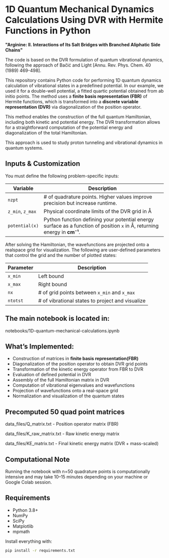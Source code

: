 # 1D Quantum Mechanical Dynamics Calculations Using DVR with Hermite Functions in Python

**"Arginine: II. Interactions of Its Salt Bridges with Branched Aliphatic Side Chains"**

The code is based on the DVR formulation of quantum vibrational dynamics, following the approach of Bačić and Light [Annu. Rev. Phys. Chem. 40 (1989) 469-498].

This repository contains Python code for performing 1D quantum dynamics calculation of vibrational states in a predefined potential. In our example, we used it for a double-well potential, a fitted quartic potential obtained from ab initio points. The method uses a **finite basis representation (FBR)** of Hermite functions, which is transformed into a **discrete variable representation (DVR)** via diagonalization of the position operator.

This method enables the construction of the full quantum Hamiltonian, including both kinetic and potential energy. The DVR transformation allows for a straightforward computation of the potential energy and diagonalization of the total Hamiltonian. 

This approach is used to study proton tunneling and vibrational dynamics in quantum systems.

## Inputs & Customization
You must define the following problem-specific inputs:

| Variable      | Description |
|---------------|-------------|
| `nzpt`   | # of quadrature points. Higher values improve precision but increase runtime. |
| `z_min`, `z_max` | Physical coordinate limits of the DVR grid in Å |
| `potential(x)` | Python function defining your potential energy surface as a function of position `x` in Å, returning energy in **cm⁻¹**. |

After solving the  Hamiltonian, the wavefunctions are projected onto a realspace grid for visualization. The following are user-defined parameters that control the grid and the number of plotted states:

| Parameter     | Description                                                                 |
|---------------|-----------------------------------------------------------------------------|
| `x_min`       | Left bound                            |
| `x_max`       | Right bound                            |
| `nx`          | # of grid points between `x_min` and `x_max`                           |
| `ntotst`      | # of vibrational states to project and visualize      |


## The main notebook is located in: 

notebooks/1D-quantum-mechanical-calculations.ipynb

## What’s Implemented:
- Construction of matrices in **finite basis representation(FBR)**
- Diagonalization of the position operator to obtain DVR grid points
- Transformation of the kinetic energy operator from FBR to DVR
- Evaluation of defined potential in DVR
- Assembly of the full Hamiltonian matrix in DVR
- Computation of vibrational eigenvalues and wavefunctions
- Projection of wavefunctions onto a real-space grid
- Normalization and visualization of the quantum states

## Precomputed 50 quad point matrices
data_files/Q_matrix.txt  - Position operator matrix (FBR)

data_files/K_raw_matrix.txt - Raw kinetic energy matrix 

data_files/KE_matrix.txt  - Final kinetic energy matrix (DVR + mass-scaled)

## Computational Note
Running the notebook with n=50 quadrature points is computationally intensive and may take 10–15 minutes depending on your machine or Google Colab session.

## Requirements

- Python 3.8+
- NumPy
- SciPy
- Matplotlib
- mpmath

Install everything with:

```bash
pip install -r requirements.txt
